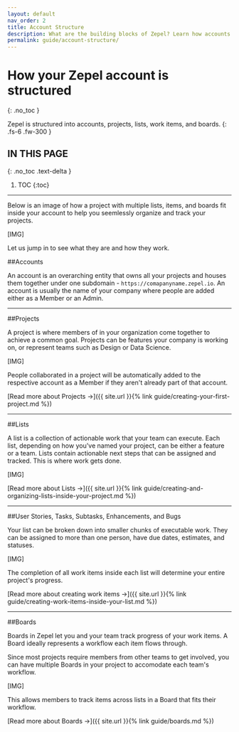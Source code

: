 ```yaml
---
layout: default
nav_order: 2
title: Account Structure
description: What are the building blocks of Zepel? Learn how accounts in Zepel are structured. 
permalink: guide/account-structure/
---
```

# How your Zepel account is structured 
{: .no_toc }

Zepel is structured into accounts, projects, lists, work items, and boards.
{: .fs-6 .fw-300 }


## IN THIS PAGE
{: .no_toc .text-delta }

1. TOC
{:toc}

---

Below is an image of how a project with multiple lists, items, and boards fit inside your account to help you seemlessly organize and track your projects.

[IMG]

Let us jump in to see what they are and how they work.

##Accounts

An account is an overarching entity that owns all your projects and houses them together under one subdomain - ```https://comapanyname.zepel.io```. An account is usually the name of your company where people are added either as a Member or an Admin.

---

##Projects 

A project is where members of in your organization come together to achieve a common goal. Projects can be features your company is working on, or represent teams such as Design or Data Science. 

[IMG]

People collaborated in a project will be automatically added to the respective account as a Member if they aren't already part of that account.

[Read more about Projects ->]({{ site.url }}{% link guide/creating-your-first-project.md %})

---

##Lists

A list is a collection of actionable work that your team can execute. Each list, depending on how you've named your project, can be either a feature or a team. Lists contain actionable next steps that can be assigned and tracked. This is where work gets done.

[IMG]

[Read more about Lists ->]({{ site.url }}{% link guide/creating-and-organizing-lists-inside-your-project.md %})

---

##User Stories, Tasks, Subtasks, Enhancements, and Bugs

Your list can be broken down into smaller chunks of executable work. They can be assigned to more than one person, have due dates, estimates, and statuses.

[IMG]

The completion of all work items inside each list will determine your entire project's progress.

[Read more about creating work items ->]({{ site.url }}{% link guide/creating-work-items-inside-your-list.md %})

---

##Boards

Boards in Zepel let you and your team track progress of your work items. A Board ideally represents a workflow each item flows through. 

Since most projects require members from other teams to get involved, you can have multiple Boards in your project to accomodate each team's workflow.

[IMG]

This allows members to track items across lists in a Board that fits their workflow.

[Read more about Boards ->]({{ site.url }}{% link guide/boards.md %})